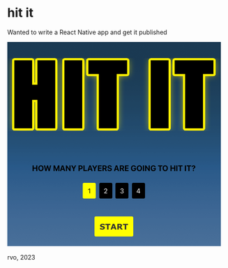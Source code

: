 # hit it

Wanted to write a React Native app and get it published

![Alt text](/src/assets/images/screenshot.png?raw=true "screenshot")

rvo, 2023
